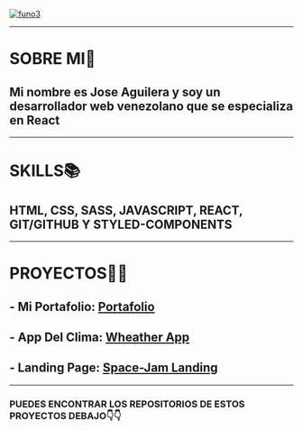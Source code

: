 
[![funo3](https://scontent.fbaq4-1.fna.fbcdn.net/v/t1.6435-9/235433161_103076968757769_3799151907320968325_n.png?_nc_cat=106&ccb=1-5&_nc_sid=730e14&_nc_ohc=MWD4cOuw0r0AX8nUvaq&tn=5GjD3kiConO8za_m&_nc_ht=scontent.fbaq4-1.fna&oh=88433e304386b40dd2699d9ebe666150&oe=613F2BFA "funo3")](https://jdag274.github.io/portafolio/ "funo3")

___

# **SOBRE MI🌠**

## Mi nombre es Jose Aguilera y soy un desarrollador web venezolano que se especializa en React

___

# **SKILLS📚**

## HTML, CSS, SASS, JAVASCRIPT, REACT, GIT/GITHUB Y STYLED-COMPONENTS


___
# **PROYECTOS👨‍💻**

## - Mi Portafolio: [Portafolio](https://jdag274.github.io/portafolio/ "portafolio")
## - App Del Clima: [Wheather App](https://jdag274.github.io/climaapp/ "Wheather App")
## - Landing Page: [Space-Jam Landing](https://www.youtube.com/watch?v=RMRM742P2Ro "Space-Jam Landing")

___

### **PUEDES ENCONTRAR LOS REPOSITORIOS DE ESTOS PROYECTOS DEBAJO👇👇**
